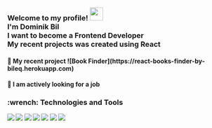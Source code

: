 <h3>Welcome to my profile!  <img src="https://raw.githubusercontent.com/MartinHeinz/MartinHeinz/master/wave.gif" width="30px">
<br>I'm Dominik Bil<br>I want to become a Frontend Developer<br>My recent projects was created using <b>React<b/></h3>

<h4>📕 My recent project ![Book Finder](https://react-books-finder-by-bileq.herokuapp.com)</h4>
  
<h4>💼 I am actively looking for a job</h4>
  
<h3>:wrench: Technologies and Tools</h3>
  
  
![](https://img.shields.io/badge/Framework-React-blue?style=for-the-badge&logo=appveyor)
![](https://img.shields.io/badge/Framework-Bootstrap-purple?style=for-the-badge&logo=appveyor)
![](https://img.shields.io/badge/Language-JavaScript-yellow?style=for-the-badge&logo=appveyor)
![](https://img.shields.io/badge/Code-HTML-orange?style=for-the-badge&logo=appveyor)
![](https://img.shields.io/badge/Styles-CSS-blue?style=for-the-badge&logo=appveyor)
![](https://img.shields.io/badge/Editor-Vscode-blue?style=for-the-badge&logo=appveyor)
![](https://img.shields.io/badge/Shell-Bash-black?style=for-the-badge&logo=appveyor)
